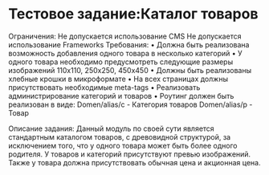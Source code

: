 Тестовое задание:Каталог товаров
===================

Ограничения:
Не допускается использование CMS
Не допускается использование Frameworks
Требования:
•	Должна быть реализована возможность добавления одного товара в несколько категорий
•	У одного товара необходимо предусмотреть следующие размеры изображений 110х110, 250х250, 450х450
•	Должны быть реализованы хлебные крошки в микроформате
•	На всех страницах должны присутствовать необходимые meta-tags
•	Реализовать администрирование категорий и товаров
•	Роутинг должен быть реализован в виде:
Domen/alias/c<id> - Категория товаров
Domen/alias/p<id> - Товар

Описание задания:
Данный модуль по своей сути является стандартным каталогом товаров, с древовидной структурой,
за исключением того, что у одного товара может быть более одного родителя. У товаров и категорий присутствуют превью изображений.
Также у товара должна присутствовать обычная цена и акционная цена.

